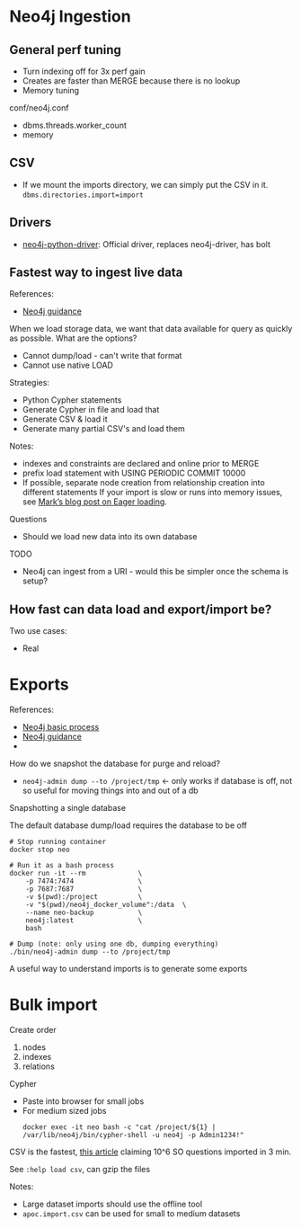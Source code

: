 # Neo4j Ingestion

## General perf tuning

* Turn indexing off for 3x perf gain
* Creates are faster than MERGE because there is no lookup
* Memory tuning

conf/neo4j.conf

* dbms.threads.worker_count
* memory

## CSV

* If we mount the imports directory, we can simply put the CSV in it. `dbms.directories.import=import`


## Drivers

* [neo4j-python-driver](https://github.com/neo4j/neo4j-python-driver): Official driver, replaces neo4j-driver, has bolt

## Fastest way to ingest live data

References:

* [Neo4j guidance](https://neo4j.com/developer/guide-import-csv/)

When we load storage data, we want that data available for query as quickly as possible. What are the options?

* Cannot dump/load - can't write that format
* Cannot use native LOAD

Strategies:

* Python Cypher statements
* Generate Cypher in file and load that
* Generate CSV & load it
* Generate many partial CSV's and load them

Notes:

* indexes and constraints are declared and online prior to MERGE
* prefix load statement with USING PERIODIC COMMIT 10000
* If possible, separate node creation from relationship creation into different statements
If your import is slow or runs into memory issues, see [Mark’s blog post on Eager loading](https://markhneedham.com/blog/2014/10/23/neo4j-cypher-avoiding-the-eager/).

Questions

* Should we load new data into its own database

TODO

* Neo4j can ingest from a URI - would this be simpler once the schema is setup?

## How fast can data load and export/import be?

Two use cases:

* Real


# Exports

References:

* [Neo4j basic process](https://neo4j.com/docs/operations-manual/current/tools/dump-load/)
* [Neo4j guidance](https://neo4j.com/developer/kb/export-sub-graph-to-cypher-and-import/)
* 

How do we snapshot the database for purge and reload?

* `neo4j-admin dump --to /project/tmp` <- only works if database is off, not so useful for moving things into and out of a db


Snapshotting a single database

The default database dump/load requires the database to be off
```
# Stop running container
docker stop neo

# Run it as a bash process
docker run -it --rm             \
    -p 7474:7474                \
    -p 7687:7687                \
    -v $(pwd):/project          \
    -v "$(pwd)/neo4j_docker_volume":/data  \
    --name neo-backup           \
    neo4j:latest                \
    bash

# Dump (note: only using one db, dumping everything)
./bin/neo4j-admin dump --to /project/tmp
```


A useful way to understand imports is to generate some exports

# Bulk import

Create order

1. nodes
1. indexes
1. relations

Cypher

* Paste into browser for small jobs
* For medium sized jobs
    ```
    docker exec -it neo bash -c "cat /project/${1} | /var/lib/neo4j/bin/cypher-shell -u neo4j -p Admin1234!"
    ```

CSV is the fastest, [this article](https://neo4j.com/blog/import-10m-stack-overflow-questions/) claiming 10^6 SO questions imported in 3 min.

See `:help load csv`, can gzip the files

Notes:

* Large dataset imports should use the offline tool
* `apoc.import.csv` can be used for small to medium datasets
